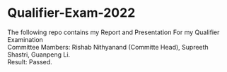 # Qualifier-Exam-2022
The following repo contains my Report and Presentation For my Qualifier Examination \
Committee Mambers: Rishab Nithyanand (Committe Head), Supreeth Shastri, Guanpeng Li. \
Result: Passed.
